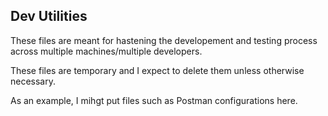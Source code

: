 ## Dev Utilities

These files are meant for hastening the developement and testing process across multiple machines/multiple developers.

These files are temporary and I expect to delete them unless otherwise necessary.

As an example, I mihgt put files such as Postman configurations here.